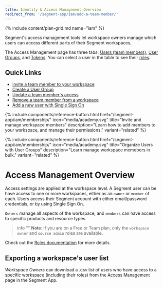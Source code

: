 ```yaml
---
title: Identity & Access Management Overview
redirect_from: '/segment-app/iam/add-a-team-member/'
---
```

{% include content/plan-grid.md name="iam" %}


Segment's access management tools let workspace owners manage which users can access different parts of their Segment workspaces.



The Access Management page has three tabs: [Users (team members)](/docs/segment-app/iam/concepts/#team-members), [User Groups](/docs/segment-app/iam/concepts/#user-groups), and [Tokens](/docs/segment-app/iam/concepts/#tokens). You can select a user in the table to see their [roles](/docs/segment-app/iam/roles).

## Quick Links
- [Invite a team member to your workspace](/docs/segment-app/iam/membership/#invite-a-new-team-member)
- [Create a User Group](/docs/segment-app/iam/membership/#create-a-new-user-group)
- [Update a team member's access](/docs/segment-app/iam/membership#change-a-team-members-access)
- [Remove a team member from a workspace](/docs/segment-app/iam/membership/#remove-a-team-member-from-your-workspace)
- [Add a new user with Single Sign On](/docs/segment-app/iam/membership/#team-management-with-single-sign-on)

{% include components/reference-button.html href="/segment-app/iam/membership/" icon="media/academy.svg" title="Invite and manage workspace members" description="Learn how to add members to your workspace, and manage their permissions." variant="related" %}

{% include components/reference-button.html href="/segment-app/iam/membership/" icon="media/academy.svg" title="Organize Users with User Groups" description="Learn manage workspace memebers in bulk." variant="related" %}

# Access Management Overview

Access settings are applied at the workspace level. A Segment user can be have access to one or more workspaces, either as an `owner` or `member` of each.
Users access their Segment account with either email/password credentials, or by using Single Sign On.

`Owners` manage all aspects of the workspace, and `members` can have access to specific products and resource types.

> info ""
> **Note**: If you are on a Free or Team plan, only the `workspace owner` and `source admin` roles are available.

Check out the [Roles documentation](/docs/segment-app/iam/roles/) for more details.

## Exporting a workspace's user list

*Workspace Owners* can download a .csv list of users who have access to a specific workspace (including their roles) from the Access Management page in the Segment App.
